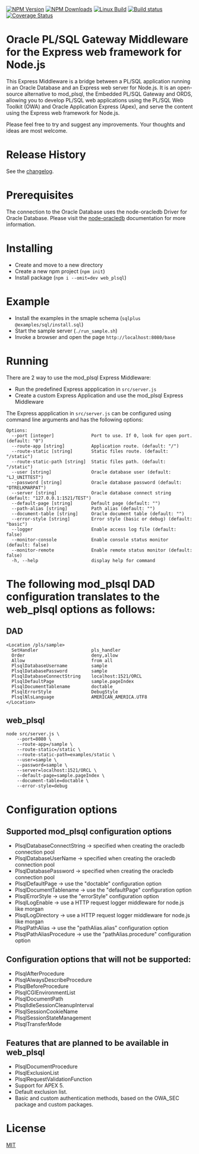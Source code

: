   [![NPM Version][npm-image]][npm-url]
  [![NPM Downloads][downloads-image]][downloads-url]
  [![Linux Build](https://travis-ci.org/doberkofler/web_plsql.svg?branch=master)](https://travis-ci.org/doberkofler/web_plsql)
  [![Build status][appveyor-image]][appveyor-url]
  [![Coverage Status](https://coveralls.io/repos/github/doberkofler/web_plsql/badge.svg?branch=master)](https://coveralls.io/github/doberkofler/web_plsql?branch=master)

# Oracle PL/SQL Gateway Middleware for the Express web framework for Node.js
This Express Middleware is a bridge between a PL/SQL application running in an Oracle Database and an Express web server for Node.js.
It is an open-source alternative to mod_plsql, the Embedded PL/SQL Gateway and ORDS,
allowing you to develop PL/SQL web applications using the PL/SQL Web Toolkit (OWA) and Oracle Application Express (Apex),
and serve the content using the Express web framework for Node.js.

Please feel free to try and suggest any improvements. Your thoughts and ideas are most welcome.

# Release History
See the [changelog](https://github.com/doberkofler/web_plsql/blob/master/CHANGELOG.md).

# Prerequisites
The connection to the Oracle Database uses the node-oracledb Driver for Oracle Database. 
Please visit the [node-oracledb](https://node-oracledb.readthedocs.io/en/latest/index.html) documentation for more information.

# Installing
* Create and move to a new directory
* Create a new npm project (`npm init`)
* Install package (`npm i --omit=dev web_plsql`)

# Example
* Install the examples in the smaple schema (`sqlplus @examples/sql/install.sql`)
* Start the sample server (`./run_sample.sh`)
* Invoke a browser and open the page `http://localhost:8080/base`

# Running

There are 2 way to use the mod_plsql Express Middleware:
- Run the predefined Express appplication in `src/server.js`
- Create a custom Express Application and use the  mod_plsql Express Middleware

The Express appplication in `src/server.js` can be configured using command line arguments and has the following options:
```
Options:
  --port [integer]              Port to use. If 0, look for open port. (default: "0")
  --route-app [string]          Application route. (default: "/")
  --route-static [string]       Static files route. (default: "/static")
  --route-static-path [string]  Static files path. (default: "/static")
  --user [string]               Oracle database user (default: "LJ_UNITTEST")
  --password [string]           Oracle database password (default: "DTRELKMARPAT")
  --server [string]             Oracle database connect string (default: "127.0.0.1:1521/TEST")
  --default-page [string]       Default page (default: "")
  --path-alias [string]         Path alias (default: "")
  --document-table [string]     Oracle document table (default: "")
  --error-style [string]        Error style (basic or debug) (default: "basic")
  --logger                      Enable access log file (default: false)
  --monitor-console             Enable console status monitor (default: false)
  --monitor-remote              Enable remote status monitor (default: false)
  -h, --help                    display help for command
  ```

# The following mod_plsql DAD configuration translates to the web_plsql options as follows:

## DAD
```
<Location /pls/sample>
  SetHandler                    pls_handler
  Order                         deny,allow
  Allow                         from all
  PlsqlDatabaseUsername         sample
  PlsqlDatabasePassword         sample
  PlsqlDatabaseConnectString    localhost:1521/ORCL
  PlsqlDefaultPage              sample.pageIndex
  PlsqlDocumentTablename        doctable
  PlsqlErrorStyle               DebugStyle
  PlsqlNlsLanguage              AMERICAN_AMERICA.UTF8
</Location>
```

## web_plsql
```
node src/server.js \
	--port=8080 \
	--route-app=/sample \
	--route-static=/static \
	--route-static-path=examples/static \
	--user=sample \
	--password=sample \
	--server=localhost:1521/ORCL \
	--default-page=sample.pageIndex \
	--document-table=doctable \
	--error-style=debug
```

# Configuration options

## Supported mod_plsql configuration options
- PlsqlDatabaseConnectString -> specified when creating the oracledb connection pool
- PlsqlDatabaseUserName -> specified when creating the oracledb connection pool
- PlsqlDatabasePassword -> specified when creating the oracledb connection pool
- PlsqlDefaultPage -> use the "doctable" configuration option
- PlsqlDocumentTablename -> use the "defaultPage" configuration option
- PlsqlErrorStyle -> use the "errorStyle" configuration option
- PlsqlLogEnable -> use a HTTP request logger middleware for node.js like morgan
- PlsqlLogDirectory -> use a HTTP request logger middleware for node.js like morgan
- PlsqlPathAlias -> use the "pathAlias.alias" configuration option
- PlsqlPathAliasProcedure -> use the "pathAlias.procedure" configuration option

## Configuration options that will not be supported:
- PlsqlAfterProcedure
- PlsqlAlwaysDescribeProcedure
- PlsqlBeforeProcedure
- PlsqlCGIEnvironmentList
- PlsqlDocumentPath
- PlsqlIdleSessionCleanupInterval
- PlsqlSessionCookieName
- PlsqlSessionStateManagement
- PlsqlTransferMode

## Features that are planned to be available in web_plsql
- PlsqlDocumentProcedure
- PlsqlExclusionList
- PlsqlRequestValidationFunction
- Support for APEX 5.
- Default exclusion list.
- Basic and custom authentication methods, based on the OWA_SEC package and custom packages.


# License

[MIT](LICENSE)


[npm-image]: https://img.shields.io/npm/v/web_plsql.svg
[npm-url]: https://npmjs.org/package/web_plsql

[downloads-image]: https://img.shields.io/npm/dm/web_plsql.svg
[downloads-url]: https://npmjs.org/package/web_plsql

[appveyor-image]: https://ci.appveyor.com/api/projects/status/github/doberkofler/web_plsql?branch=master&svg=true
[appveyor-url]: https://ci.appveyor.com/project/doberkofler/web-plsql
